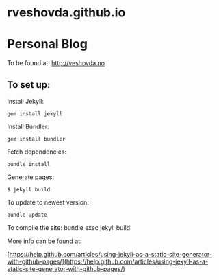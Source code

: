 rveshovda.github.io
===================

# Personal Blog

To be found at: http://veshovda.no


## To set up:

Install Jekyll:
```shell
gem install jekyll
```

Install Bundler:
```shell
gem install bundler
```

Fetch dependencies:
```shell
bundle install
```

Generate pages:
```shell
$ jekyll build
```

To update to newest version:
```shell
bundle update
```

To compile the site:
bundle exec jekyll build

More info can be found at:

[https://help.github.com/articles/using-jekyll-as-a-static-site-generator-with-github-pages/](https://help.github.com/articles/using-jekyll-as-a-static-site-generator-with-github-pages/)
